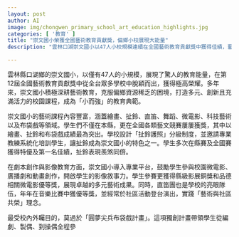 ```yaml
---
layout: post
author: AI
image: img/chongwen_primary_school_art_education_highlights.jpg
categories: [ '教育' ]
title: "崇文國小榮獲全國藝術教育貢獻獎，偏鄉小校展現大能量"
description: "雲林口湖崇文國小以47人小校規模連續在全國藝術教育貢獻獎中獲得佳績，藝術課程多元，如繪畫、扯鈴、直笛、微電影及布袋戲等，學生在競賽中獲獎無數。特色扯鈴護照及專業訓練成效卓著，微電影及布袋戲計畫亦引領校園藝術新風潮，展現『小而強』教育典範。"

---
```

雲林縣口湖鄉的崇文國小，以僅有47人的小規模，展現了驚人的教育能量，在第12屆全國藝術教育貢獻獎中從全台眾多學校中脫穎而出，獲得極高榮耀。多年來，崇文國小積極深耕藝術教育，克服偏鄉資源稀乏的困境，打造多元、創新且充滿活力的校園課程，成為「小而強」的教育典範。

崇文國小的藝術課程內容豐富，涵蓋繪畫、扯鈴、直笛、舞蹈、微電影、科技藝術以及布袋戲等領域。學生們不僅在本縣，更在全國各類藝文競賽屢屢獲獎，其中以繪畫、扯鈴和布袋戲成績最為突出。學校設計「扯鈴護照」分級制度，並邀請專業教練系統化培訓學生，讓扯鈴成為崇文國小的特色之一。學生多次在縣賽及全國賽獲得特優及第一名佳績，扯鈴表現羨煞同儕。

在劇本創作與影像教育方面，崇文國小導入專業平台，鼓勵學生參與校園微電影、廣播劇和動畫創作，開啟學生的影像敘事力。學生參賽更獲得縣級影展銅獎和品德相關微電影優等獎，展現卓越的多元藝術成果。同時，直笛團也是學校的亮眼隊伍，年年在音樂比賽中獲優等獎，並經常於社區活動登台演出，實踐「藝術與社區共榮」理念。

最受校內外矚目的，莫過於「圓夢尖兵布袋戲計畫」。這項獨創計畫帶領學生從編劇、製偶、到操偶全程參
